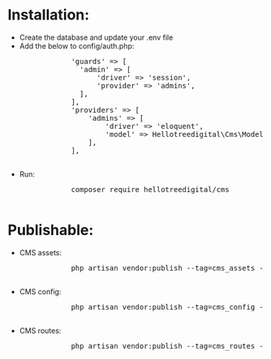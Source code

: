 <h1>Installation:</h1>
<ul>
	<li>Create the database and update your .env file</li>
	<li>
		Add the below to config/auth.php:
		<pre>
			'guards' => [
			  'admin' => [
				  'driver' => 'session',
				  'provider' => 'admins',
			  ],
			],
			'providers' => [
				'admins' => [
					'driver' => 'eloquent',
					'model' => Hellotreedigital\Cms\Models\Admin::class,
				],
			],
		</pre>
	</li>
	<li>
		Run:
		<pre>
			composer require hellotreedigital/cms
		</pre>
	</li>
</ul>

<h1>Publishable:</h1>
<ul>
	<li>
		CMS assets:
		<pre>
			php artisan vendor:publish --tag=cms_assets --force
		</pre>
	</li>
	<li>
		CMS config:
		<pre>
			php artisan vendor:publish --tag=cms_config --force
		</pre>
	</li>
	<li>
		CMS routes:
		<pre>
			php artisan vendor:publish --tag=cms_routes --force
		</pre>
	</li>
</ul>
